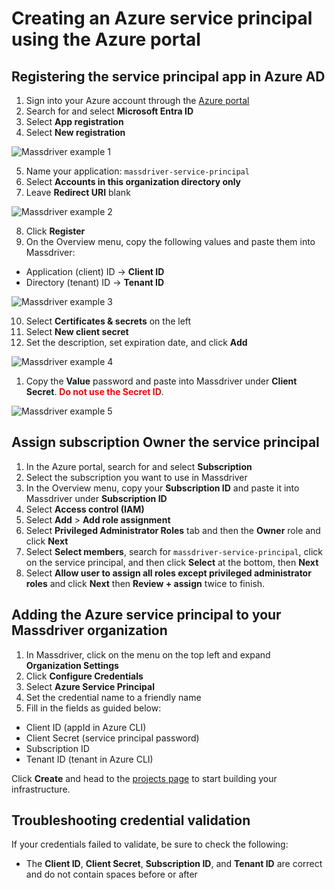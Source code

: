# Creating an Azure service principal using the Azure portal

## Registering the service principal app in Azure AD

1. Sign into your Azure account through the [Azure portal](https://portal.azure.com/)
2. Search for and select **Microsoft Entra ID**
3. Select **App registration**
4. Select **New registration**

![Massdriver example 1](/img/mdspcreate1.png "Massdriver example 1")

5. Name your application: `massdriver-service-principal`
6. Select **Accounts in this organization directory only**
7. Leave **Redirect URI** blank

![Massdriver example 2](/img/mdspcreate2.png "Massdriver example 2")

8. Click **Register**
9. On the Overview menu, copy the following values and paste them into Massdriver:

- Application (client) ID &rarr; **Client ID**
- Directory (tenant) ID &rarr; **Tenant ID**

![Massdriver example 3](/img/mdspcreate3.png "Massdriver example 3")

10. Select **Certificates & secrets** on the left
11. Select **New client secret**
12. Set the description, set expiration date, and click **Add**

![Massdriver example 4](/img/mdspcreate4.png "Massdriver example 4")

1. Copy the **Value** password and paste into Massdriver under **Client Secret**. <span style="color:red">**Do not use the Secret ID**</span>.

![Massdriver example 5](/img/mdspcreate6.png "Massdriver example 5")

## Assign subscription Owner the service principal

1. In the Azure portal, search for and select **Subscription**
2. Select the subscription you want to use in Massdriver
3. In the Overview menu, copy your **Subscription ID** and paste it into Massdriver under **Subscription ID**
4. Select **Access control (IAM)**
5. Select **Add** > **Add role assignment**
6. Select **Privileged Administrator Roles** tab and then the **Owner** role and click **Next**
7. Select **Select members**, search for `massdriver-service-principal`, click on the service principal, and then click **Select** at the bottom, then **Next**
8. Select **Allow user to assign all roles except privileged administrator roles** and click **Next** then **Review + assign** twice to finish.

## Adding the Azure service principal to your Massdriver organization

1. In Massdriver, click on the menu on the top left and expand **Organization Settings**
2. Click **Configure Credentials**
3. Select **Azure Service Principal**
4. Set the credential name to a friendly name
5. Fill in the fields as guided below:

- Client ID (appId in Azure CLI)
- Client Secret (service principal password)
- Subscription ID
- Tenant ID (tenant in Azure CLI)

Click **Create** and head to the [projects page](/projects) to start building your infrastructure.

## Troubleshooting credential validation

If your credentials failed to validate, be sure to check the following:

- The **Client ID**, **Client Secret**, **Subscription ID**, and **Tenant ID** are correct and do not contain spaces before or after
